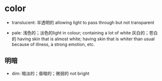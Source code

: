 # color

- translucent: 半透明的 allowing light to pass through but not transparent

- pale: 浅色的；淡色的light in colour; containing a lot of white 灰白的；苍白的 having skin that is almost white; having skin that is whiter than usual because of illness, a strong emotion, etc.

## 明暗

- dim: 暗淡的；昏暗的；微弱的 not bright
